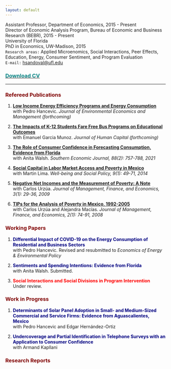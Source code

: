 ```yaml
---
layout: default
---
```


Assistant Professor, Department of Economics, 2015 - Present  
Director of Economic Analysis Program, Bureau of Economic and Business Research (BEBR), 2015 - Present  
University of Florida  
PhD in Economics, UW-Madison, 2015  
`Research areas:` Applied Microenomics, Social Interactions, Peer Effects, Education, Energy, Consumer Sentiment, and Program Evaluation  
`E-mail:` hsandoval@ufl.edu 

<!--  ### [<span style="color: teal"> Download CV </span>](https://github.com/hhsandoval/hhsandoval.github.io/blob/main/202112%20CV%20HS.pdf)
(https://github.com/hhsandoval/hhsandoval.github.io/files/7698132/202111.CV.HS.pdf) -->

### <a href="https://hhsandoval.github.io/202205 CV HS.pdf" target="_blank"> <span style="color: teal"> Download CV </span> </a>

* * *

### <span style="color: maroon"> Refereed Publications </span>

1. **[Low Income Energy Efficiency Programs and Energy Consumption](https://doi.org/10.1016/j.jeem.2022.102656)**  
   with Pedro Hancevic. *Journal of Environmental Economics and Management (forthcoming)*

2. **[The Impacts of K-12 Students Fare Free Bus Programs on Educational Outcomes](https://www.journals.uchicago.edu/toc/jhc/current)**  
   with Emanuel Garcia Munoz. *Journal of Human Capital (forthcoming)*

3. **[The Role of Consumer Confidence in Forecasting Consumption, Evidence from Florida](https://doi.org/10.1002/soej.12528)**  
   with Anita Walsh. *Southern Economic Journal, 88(2): 757-788, 2021*

4. **[Social Capital in Labor Market Access and Poverty in Mexico](http://biblioteca.ciess.org/adiss/r458/social_capital_in_labor_market_access_and_poverty_in_mexico)**  
  with Martin Lima. *Well-being and Social Policy, 9(1): 49-71, 2014*

5. **[Negative Net Incomes and the Measurement of Poverty: A Note](https://ideas.repec.org/a/ega/rafega/200903.html)**  
   with Carlos Urzúa. *Journal of Management, Finance, and Economics, 3(1): 29-36, 2009*

6. **[TIPs for the Analysis of Poverty in Mexico, 1992-2005](https://ideas.repec.org/a/ega/rafega/200806.html)**  
   with Carlos Urzúa and Alejandra Macías. *Journal of Management, Finance, and Economics, 2(1): 74-91, 2008*

### <span style="color: maroon"> Working Papers </span>

1.  <span style="color: navy"> **Differential Impact of COVID-19 on the Energy Consumption of Residential and Business Sectors** </span>  
   with Pedro Hancevic. Revised and resubmitted to *Economics of Energy & Environmental Policy*

2.  <span style="color: navy"> **Sentiments and Spending Intentions: Evidence from Florida** </span>  
   with Anita Walsh. Submitted.

3. <span style="color:red"> **Social Interactions and Social Divisions in Program Intervention** </span>  
   Under review.

### <span style="color: maroon"> Work in Progress </span>

1.  <span style="color: navy"> **Determinants of Solar Panel Adoption in Small- and Medium-Sized Commercial and Service Firms: Evidence from Aguascalientes, Mexico** </span>  
   with Pedro Hancevic and Edgar Hernández-Ortiz
   
2.  <span style="color: navy"> **Undercoverage and Partial Identification in Telephone Surveys with an Application to Consumer Confidence** </span>  
   with Armand Kapllani   

### <span style="color: maroon"> Research Reports </span>




<!-- ![Hector](https://user-images.githubusercontent.com/95992942/145701862-438f789f-30d0-4143-948b-695a9c4d9f90.jpg)

For more details see [Basic writing and formatting syntax](https://docs.github.com/en/github/writing-on-github/getting-started-with-writing-and-formatting-on-github/basic-writing-and-formatting-syntax).

### Jekyll Themes

Your Pages site will use the layout and styles from the Jekyll theme you have selected in your [repository settings](https://github.com/hhsandoval/hhsandoval.github.io/settings/pages). The name of this theme is saved in the Jekyll `_config.yml` configuration file.

### Support or Contact

Having trouble with Pages? Check out our [documentation](https://docs.github.com/categories/github-pages-basics/) or [contact support](https://support.github.com/contact) and we’ll help you sort it out.
 -->

